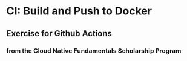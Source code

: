# CI: Build and Push to Docker
## Exercise for Github Actions
### from the Cloud Native Fundamentals Scholarship Program

